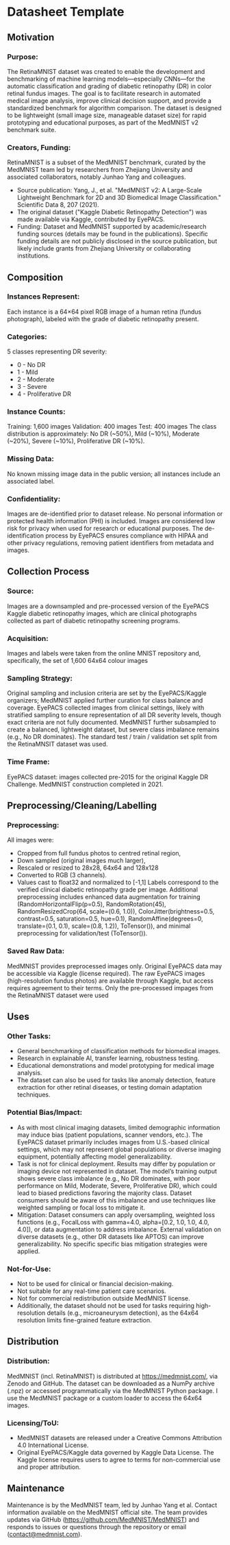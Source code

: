 # Datasheet Template

## Motivation

### Purpose:

The RetinaMNIST dataset was created to enable the development and benchmarking of machine learning models—especially CNNs—for the automatic classification and grading of diabetic retinopathy (DR) in color retinal fundus images. The goal is to facilitate research in automated medical image analysis, improve clinical decision support, and provide a standardized benchmark for algorithm comparison. The dataset is designed to be lightweight (small image size, manageable dataset size) for rapid prototyping and educational purposes, as part of the MedMNIST v2 benchmark suite.

### Creators, Funding:

RetinaMNIST is a subset of the MedMNIST benchmark, curated by the MedMNIST team led by researchers from Zhejiang University and associated collaborators, notably Junhao Yang and colleagues.

* Source publication: Yang, J., et al. "MedMNIST v2: A Large-Scale Lightweight Benchmark for 2D and 3D Biomedical Image Classification." Scientific Data 8, 207 (2021).
* The original dataset ("Kaggle Diabetic Retinopathy Detection") was made available via Kaggle, contributed by EyePACS.
* Funding: Dataset and MedMNIST supported by academic/research funding sources (details may be found in the publications). Specific funding details are not publicly disclosed in the source publication, but likely include grants from Zhejiang University or collaborating institutions.

## Composition

### Instances Represent:

Each instance is a 64×64 pixel RGB image of a human retina (fundus photograph), labeled with the grade of diabetic retinopathy present.

### Categories:

5 classes representing DR severity:

* 0 - No DR
* 1 - Mild
* 2 - Moderate
* 3 - Severe
* 4 - Proliferative DR

### Instance Counts:

Training: 1,600 images
Validation: 400 images
Test: 400 images
The class distribution is approximately: No DR (~50%), Mild (~10%), Moderate (~20%), Severe (~10%), Proliferative DR (~10%). 

### Missing Data:

No known missing image data in the public version; all instances include an associated label.

### Confidentiality:

Images are de-identified prior to dataset release. No personal information or protected health information (PHI) is included. Images are considered low risk for privacy when used for research or educational purposes. The de-identification process by EyePACS ensures compliance with HIPAA and other privacy regulations, removing patient identifiers from metadata and images.

## Collection Process

### Source:

Images are a downsampled and pre-processed version of the EyePACS Kaggle diabetic retinopathy images, which are clinical photographs collected as part of diabetic retinopathy screening programs.

### Acquisition:

Images and labels were taken from the online MNIST repository and, specifically, the set of 1,600 64x64 colour images

### Sampling Strategy:

Original sampling and inclusion criteria are set by the EyePACS/Kaggle organizers; MedMNIST applied further curation for class balance and coverage. EyePACS collected images from clinical settings, likely with stratified sampling to ensure representation of all DR severity levels, though exact criteria are not fully documented. MedMNIST further subsampled to create a balanced, lightweight dataset, but severe class imbalance remains (e.g., No DR dominates). The standard test / train / validation set split from the RetinaMNSIT dataset was used.

### Time Frame:

EyePACS dataset: images collected pre-2015 for the original Kaggle DR Challenge. MedMNIST construction completed in 2021.

## Preprocessing/Cleaning/Labelling

### Preprocessing:

All images were:

* Cropped from full fundus photos to centred retinal region,
* Down sampled (original images much larger),
* Rescaled or resized to 28x28, 64x64 and 128x128
* Converted to RGB (3 channels).
* Values cast to float32 and normalized to \[-1,1]
  Labels correspond to the verified clinical diabetic retinopathy grade per image. Additional preprocessing includes enhanced data augmentation for training (RandomHorizontalFlip(p=0.5), RandomRotation(45), RandomResizedCrop(64, scale=(0.6, 1.0)), ColorJitter(brightness=0.5, contrast=0.5, saturation=0.5, hue=0.1), RandomAffine(degrees=0, translate=(0.1, 0.1), scale=(0.8, 1.2)), ToTensor()), and minimal preprocessing for validation/test (ToTensor()). 

### Saved Raw Data:

MedMNIST provides preprocessed images only. Original EyePACS data may be accessible via Kaggle (license required). The raw EyePACS images (high-resolution fundus photos) are available through Kaggle, but access requires agreement to their terms. Only the pre-processed impages from the RetinaMNIST dataset were used

## Uses

### Other Tasks:

* General benchmarking of classification methods for biomedical images.
* Research in explainable AI, transfer learning, robustness testing.
* Educational demonstrations and model prototyping for medical image analysis.
* The dataset can also be used for tasks like anomaly detection, feature extraction for other retinal diseases, or testing domain adaptation techniques.

### Potential Bias/Impact:

* As with most clinical imaging datasets, limited demographic information may induce bias (patient populations, scanner vendors, etc.). The EyePACS dataset primarily includes images from U.S.-based clinical settings, which may not represent global populations or diverse imaging equipment, potentially affecting model generalizability.
* Task is not for clinical deployment. Results may differ by population or imaging device not represented in dataset. The model’s training output shows severe class imbalance (e.g., No DR dominates, with poor performance on Mild, Moderate, Severe, Proliferative DR), which could lead to biased predictions favoring the majority class. Dataset consumers should be aware of this imbalance and use techniques like weighted sampling or focal loss to mitigate it.
* Mitigation: Dataset consumers can apply oversampling, weighted loss functions (e.g., FocalLoss with gamma=4.0, alpha=\[0.2, 1.0, 1.0, 4.0, 4.0]), or data augmentation to address imbalance. External validation on diverse datasets (e.g., other DR datasets like APTOS) can improve generalizability. No specific  specific bias mitigation strategies were applied.

### Not-for-Use:

* Not to be used for clinical or financial decision-making.
* Not suitable for any real-time patient care scenarios.
* Not for commercial redistribution outside MedMNIST license.
* Additionally, the dataset should not be used for tasks requiring high-resolution details (e.g., microaneurysm detection), as the 64x64 resolution limits fine-grained feature extraction.

## Distribution

### Distribution:

MedMNIST (incl. RetinaMNIST) is distributed at https://medmnist.com/, via Zenodo and GitHub. The dataset can be downloaded as a NumPy archive (.npz) or accessed programmatically via the MedMNIST Python package. I use the MedMNIST package or a custom loader to access the 64x64 images.

### Licensing/ToU:

* MedMNIST datasets are released under a Creative Commons Attribution 4.0 International License.
* Original EyePACS/Kaggle data governed by Kaggle Data License. The Kaggle license requires users to agree to terms for non-commercial use and proper attribution.

## Maintenance

Maintenance is by the MedMNIST team, led by Junhao Yang et al. Contact information available on the MedMNIST official site. The team provides updates via GitHub (https://github.com/MedMNIST/MedMNIST) and responds to issues or questions through the repository or email (contact@medmnist.com).

